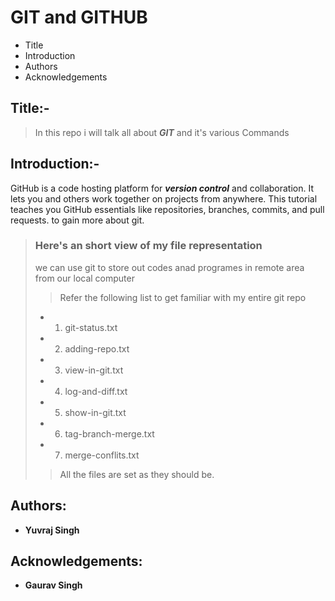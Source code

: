 # GIT and GITHUB
 
 - Title
 - Introduction 
 - Authors
 - Acknowledgements

## Title:-

 > In this repo i will talk all about ***GIT*** and it's various Commands

## Introduction:-

GitHub is a code hosting platform for ***version control*** and collaboration. It lets you and others work together on projects from anywhere. This tutorial teaches you GitHub essentials like repositories, branches, commits, and pull requests.
to gain more about git.

> ### Here's an short view of my file representation 
> we can use git to store out codes anad programes in remote area from our local computer
>> Refer the following list to get familiar with my entire git repo
> - 1. git-status.txt
> - 2. adding-repo.txt
> - 3. view-in-git.txt
> - 4. log-and-diff.txt
> - 5. show-in-git.txt
> - 6. tag-branch-merge.txt
> - 7. merge-conflits.txt
>> All the files are set as they should be. 

## Authors:

 - **Yuvraj Singh**

## Acknowledgements:

 - **Gaurav Singh**

